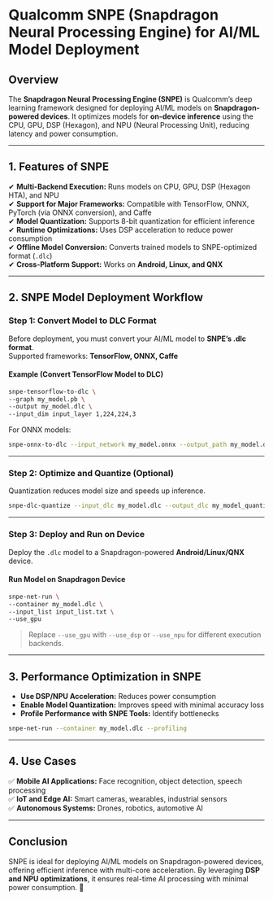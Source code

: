 
# **Qualcomm SNPE (Snapdragon Neural Processing Engine) for AI/ML Model Deployment**

## **Overview**
The **Snapdragon Neural Processing Engine (SNPE)** is Qualcomm’s deep learning framework designed for deploying AI/ML models on **Snapdragon-powered devices**. It optimizes models for **on-device inference** using the CPU, GPU, DSP (Hexagon), and NPU (Neural Processing Unit), reducing latency and power consumption.

---

## **1. Features of SNPE**
✔ **Multi-Backend Execution:** Runs models on CPU, GPU, DSP (Hexagon HTA), and NPU  
✔ **Support for Major Frameworks:** Compatible with TensorFlow, ONNX, PyTorch (via ONNX conversion), and Caffe  
✔ **Model Quantization:** Supports 8-bit quantization for efficient inference  
✔ **Runtime Optimizations:** Uses DSP acceleration to reduce power consumption  
✔ **Offline Model Conversion:** Converts trained models to SNPE-optimized format (`.dlc`)  
✔ **Cross-Platform Support:** Works on **Android, Linux, and QNX**  

---

## **2. SNPE Model Deployment Workflow**

### **Step 1: Convert Model to DLC Format**
Before deployment, you must convert your AI/ML model to **SNPE’s .dlc format**.  
Supported frameworks: **TensorFlow, ONNX, Caffe**  

#### **Example (Convert TensorFlow Model to DLC)**  
```sh
snpe-tensorflow-to-dlc \
--graph my_model.pb \
--output my_model.dlc \
--input_dim input_layer 1,224,224,3
```

For ONNX models:
```sh
snpe-onnx-to-dlc --input_network my_model.onnx --output_path my_model.dlc
```

---

### **Step 2: Optimize and Quantize (Optional)**
Quantization reduces model size and speeds up inference.  
```sh
snpe-dlc-quantize --input_dlc my_model.dlc --output_dlc my_model_quantized.dlc
```

---

### **Step 3: Deploy and Run on Device**
Deploy the `.dlc` model to a Snapdragon-powered **Android/Linux/QNX** device.  

#### **Run Model on Snapdragon Device**
```sh
snpe-net-run \
--container my_model.dlc \
--input_list input_list.txt \
--use_gpu
```
> Replace `--use_gpu` with `--use_dsp` or `--use_npu` for different execution backends.

---

## **3. Performance Optimization in SNPE**
- **Use DSP/NPU Acceleration:** Reduces power consumption  
- **Enable Model Quantization:** Improves speed with minimal accuracy loss  
- **Profile Performance with SNPE Tools:** Identify bottlenecks  

```sh
snpe-net-run --container my_model.dlc --profiling
```

---

## **4. Use Cases**
✅ **Mobile AI Applications:** Face recognition, object detection, speech processing  
✅ **IoT and Edge AI:** Smart cameras, wearables, industrial sensors  
✅ **Autonomous Systems:** Drones, robotics, automotive AI  

---

## **Conclusion**
SNPE is ideal for deploying AI/ML models on Snapdragon-powered devices, offering efficient inference with multi-core acceleration. By leveraging **DSP and NPU optimizations**, it ensures real-time AI processing with minimal power consumption. 🚀
